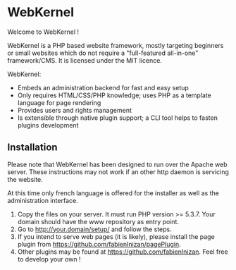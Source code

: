 WebKernel
=========

Welcome to WebKernel !

WebKernel is a PHP based website framework, mostly targeting beginners or small websites which do not require a "full-featured all-in-one" framework/CMS. It is licensed under the MIT licence.

WebKernel:
  * Embeds an administration backend for fast and easy setup
  * Only requires HTML/CSS/PHP knowledge; uses PHP as a template language for page rendering
  * Provides users and rights management
  * Is extensible through native plugin support; a CLI tool helps to fasten plugins development
  
Installation
------------

Please note that WebKernel has been designed to run over the Apache web server. These instructions may not work if an other http daemon is servicing the website.

At this time only french language is offered for the installer as well as the administration interface.

  1. Copy the files on your server. It must run PHP version >= 5.3.7. Your domain should have the www repository as entry point.
  2. Go to http://your.domain/setup/ and follow the steps.
  3. If you intend to serve web pages (it is likely), please install the page plugin from https://github.com/fabienInizan/pagePlugin.
  4. Other plugins may be found at https://github.com/fabienInizan. Feel free to develop your own !
